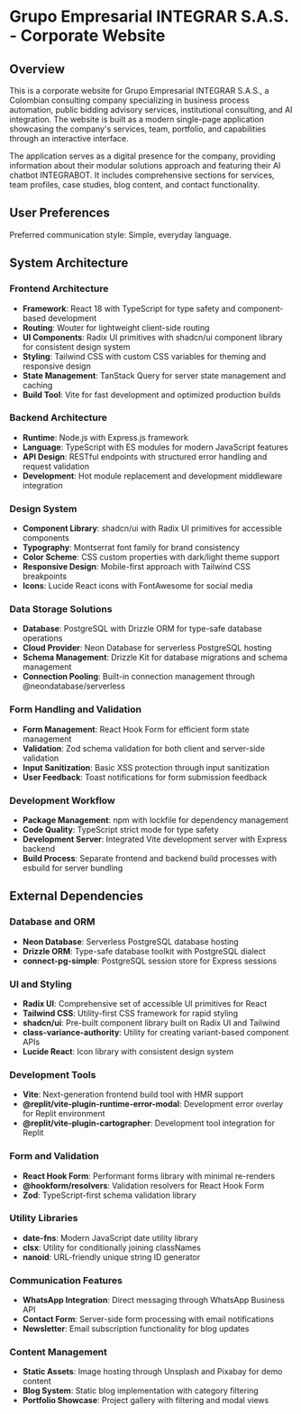 # Grupo Empresarial INTEGRAR S.A.S. - Corporate Website

## Overview

This is a corporate website for Grupo Empresarial INTEGRAR S.A.S., a Colombian consulting company specializing in business process automation, public bidding advisory services, institutional consulting, and AI integration. The website is built as a modern single-page application showcasing the company's services, team, portfolio, and capabilities through an interactive interface.

The application serves as a digital presence for the company, providing information about their modular solutions approach and featuring their AI chatbot INTEGRABOT. It includes comprehensive sections for services, team profiles, case studies, blog content, and contact functionality.

## User Preferences

Preferred communication style: Simple, everyday language.

## System Architecture

### Frontend Architecture
- **Framework**: React 18 with TypeScript for type safety and component-based development
- **Routing**: Wouter for lightweight client-side routing
- **UI Components**: Radix UI primitives with shadcn/ui component library for consistent design system
- **Styling**: Tailwind CSS with custom CSS variables for theming and responsive design
- **State Management**: TanStack Query for server state management and caching
- **Build Tool**: Vite for fast development and optimized production builds

### Backend Architecture
- **Runtime**: Node.js with Express.js framework
- **Language**: TypeScript with ES modules for modern JavaScript features
- **API Design**: RESTful endpoints with structured error handling and request validation
- **Development**: Hot module replacement and development middleware integration

### Design System
- **Component Library**: shadcn/ui with Radix UI primitives for accessible components
- **Typography**: Montserrat font family for brand consistency
- **Color Scheme**: CSS custom properties with dark/light theme support
- **Responsive Design**: Mobile-first approach with Tailwind CSS breakpoints
- **Icons**: Lucide React icons with FontAwesome for social media

### Data Storage Solutions
- **Database**: PostgreSQL with Drizzle ORM for type-safe database operations
- **Cloud Provider**: Neon Database for serverless PostgreSQL hosting
- **Schema Management**: Drizzle Kit for database migrations and schema management
- **Connection Pooling**: Built-in connection management through @neondatabase/serverless

### Form Handling and Validation
- **Form Management**: React Hook Form for efficient form state management
- **Validation**: Zod schema validation for both client and server-side validation
- **Input Sanitization**: Basic XSS protection through input sanitization
- **User Feedback**: Toast notifications for form submission feedback

### Development Workflow
- **Package Management**: npm with lockfile for dependency management
- **Code Quality**: TypeScript strict mode for type safety
- **Development Server**: Integrated Vite development server with Express backend
- **Build Process**: Separate frontend and backend build processes with esbuild for server bundling

## External Dependencies

### Database and ORM
- **Neon Database**: Serverless PostgreSQL database hosting
- **Drizzle ORM**: Type-safe database toolkit with PostgreSQL dialect
- **connect-pg-simple**: PostgreSQL session store for Express sessions

### UI and Styling
- **Radix UI**: Comprehensive set of accessible UI primitives for React
- **Tailwind CSS**: Utility-first CSS framework for rapid styling
- **shadcn/ui**: Pre-built component library built on Radix UI and Tailwind
- **class-variance-authority**: Utility for creating variant-based component APIs
- **Lucide React**: Icon library with consistent design system

### Development Tools
- **Vite**: Next-generation frontend build tool with HMR support
- **@replit/vite-plugin-runtime-error-modal**: Development error overlay for Replit environment
- **@replit/vite-plugin-cartographer**: Development tool integration for Replit

### Form and Validation
- **React Hook Form**: Performant forms library with minimal re-renders
- **@hookform/resolvers**: Validation resolvers for React Hook Form
- **Zod**: TypeScript-first schema validation library

### Utility Libraries
- **date-fns**: Modern JavaScript date utility library
- **clsx**: Utility for conditionally joining classNames
- **nanoid**: URL-friendly unique string ID generator

### Communication Features
- **WhatsApp Integration**: Direct messaging through WhatsApp Business API
- **Contact Form**: Server-side form processing with email notifications
- **Newsletter**: Email subscription functionality for blog updates

### Content Management
- **Static Assets**: Image hosting through Unsplash and Pixabay for demo content
- **Blog System**: Static blog implementation with category filtering
- **Portfolio Showcase**: Project gallery with filtering and modal views